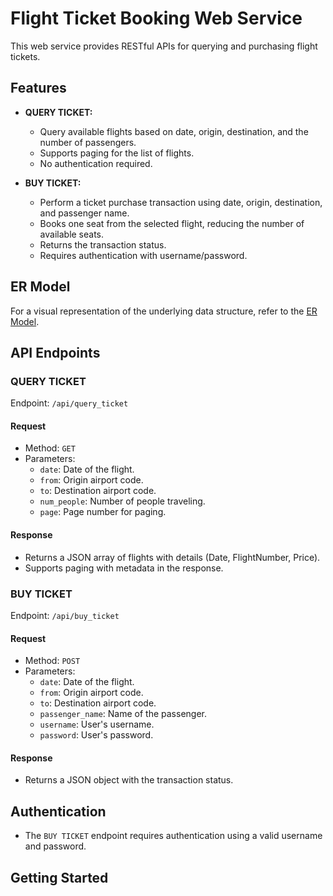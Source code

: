 # Flight Ticket Booking Web Service

This web service provides RESTful APIs for querying and purchasing flight tickets.

## Features

- **QUERY TICKET:**
  - Query available flights based on date, origin, destination, and the number of passengers.
  - Supports paging for the list of flights.
  - No authentication required.

- **BUY TICKET:**
  - Perform a ticket purchase transaction using date, origin, destination, and passenger name.
  - Books one seat from the selected flight, reducing the number of available seats.
  - Returns the transaction status.
  - Requires authentication with username/password.

## ER Model

For a visual representation of the underlying data structure, refer to the [ER Model](https://github.com/DenginDkn/DenginAPI/blob/main/ER%20Diagram%20API.png).

## API Endpoints

### QUERY TICKET

Endpoint: `/api/query_ticket`

#### Request
- Method: `GET`
- Parameters:
  - `date`: Date of the flight.
  - `from`: Origin airport code.
  - `to`: Destination airport code.
  - `num_people`: Number of people traveling.
  - `page`: Page number for paging.

#### Response
- Returns a JSON array of flights with details (Date, FlightNumber, Price).
- Supports paging with metadata in the response.

### BUY TICKET

Endpoint: `/api/buy_ticket`

#### Request
- Method: `POST`
- Parameters:
  - `date`: Date of the flight.
  - `from`: Origin airport code.
  - `to`: Destination airport code.
  - `passenger_name`: Name of the passenger.
  - `username`: User's username.
  - `password`: User's password.

#### Response
- Returns a JSON object with the transaction status.

## Authentication

- The `BUY TICKET` endpoint requires authentication using a valid username and password.

## Getting Started
